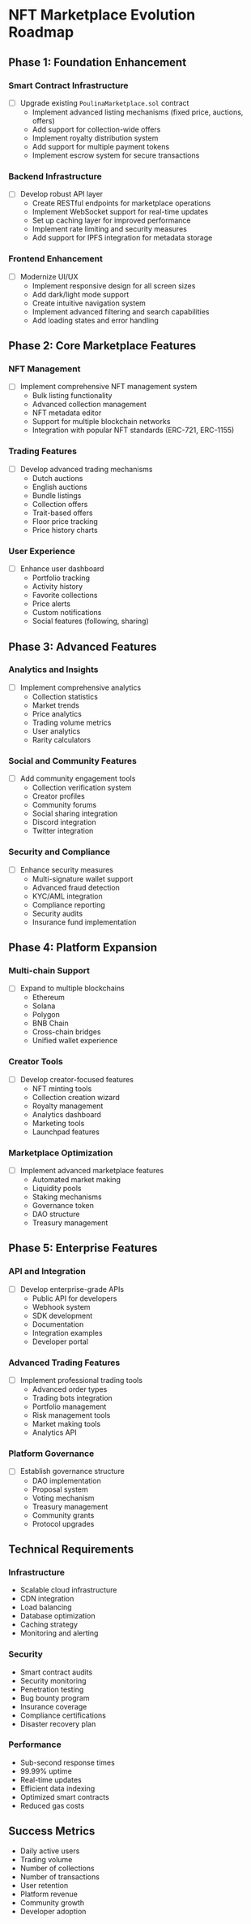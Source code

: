 # NFT Marketplace Evolution Roadmap

## Phase 1: Foundation Enhancement

### Smart Contract Infrastructure
- [ ] Upgrade existing `PoulinaMarketplace.sol` contract
  - Implement advanced listing mechanisms (fixed price, auctions, offers)
  - Add support for collection-wide offers
  - Implement royalty distribution system
  - Add support for multiple payment tokens
  - Implement escrow system for secure transactions

### Backend Infrastructure
- [ ] Develop robust API layer
  - Create RESTful endpoints for marketplace operations
  - Implement WebSocket support for real-time updates
  - Set up caching layer for improved performance
  - Implement rate limiting and security measures
  - Add support for IPFS integration for metadata storage

### Frontend Enhancement
- [ ] Modernize UI/UX
  - Implement responsive design for all screen sizes
  - Add dark/light mode support
  - Create intuitive navigation system
  - Implement advanced filtering and search capabilities
  - Add loading states and error handling

## Phase 2: Core Marketplace Features

### NFT Management
- [ ] Implement comprehensive NFT management system
  - Bulk listing functionality
  - Advanced collection management
  - NFT metadata editor
  - Support for multiple blockchain networks
  - Integration with popular NFT standards (ERC-721, ERC-1155)

### Trading Features
- [ ] Develop advanced trading mechanisms
  - Dutch auctions
  - English auctions
  - Bundle listings
  - Collection offers
  - Trait-based offers
  - Floor price tracking
  - Price history charts

### User Experience
- [ ] Enhance user dashboard
  - Portfolio tracking
  - Activity history
  - Favorite collections
  - Price alerts
  - Custom notifications
  - Social features (following, sharing)

## Phase 3: Advanced Features

### Analytics and Insights
- [ ] Implement comprehensive analytics
  - Collection statistics
  - Market trends
  - Price analytics
  - Trading volume metrics
  - User analytics
  - Rarity calculators

### Social and Community Features
- [ ] Add community engagement tools
  - Collection verification system
  - Creator profiles
  - Community forums
  - Social sharing integration
  - Discord integration
  - Twitter integration

### Security and Compliance
- [ ] Enhance security measures
  - Multi-signature wallet support
  - Advanced fraud detection
  - KYC/AML integration
  - Compliance reporting
  - Security audits
  - Insurance fund implementation

## Phase 4: Platform Expansion

### Multi-chain Support
- [ ] Expand to multiple blockchains
  - Ethereum
  - Solana
  - Polygon
  - BNB Chain
  - Cross-chain bridges
  - Unified wallet experience

### Creator Tools
- [ ] Develop creator-focused features
  - NFT minting tools
  - Collection creation wizard
  - Royalty management
  - Analytics dashboard
  - Marketing tools
  - Launchpad features

### Marketplace Optimization
- [ ] Implement advanced marketplace features
  - Automated market making
  - Liquidity pools
  - Staking mechanisms
  - Governance token
  - DAO structure
  - Treasury management

## Phase 5: Enterprise Features

### API and Integration
- [ ] Develop enterprise-grade APIs
  - Public API for developers
  - Webhook system
  - SDK development
  - Documentation
  - Integration examples
  - Developer portal

### Advanced Trading Features
- [ ] Implement professional trading tools
  - Advanced order types
  - Trading bots integration
  - Portfolio management
  - Risk management tools
  - Market making tools
  - Analytics API

### Platform Governance
- [ ] Establish governance structure
  - DAO implementation
  - Proposal system
  - Voting mechanism
  - Treasury management
  - Community grants
  - Protocol upgrades

## Technical Requirements

### Infrastructure
- Scalable cloud infrastructure
- CDN integration
- Load balancing
- Database optimization
- Caching strategy
- Monitoring and alerting

### Security
- Smart contract audits
- Security monitoring
- Penetration testing
- Bug bounty program
- Insurance coverage
- Compliance certifications
- Disaster recovery plan

### Performance
- Sub-second response times
- 99.99% uptime
- Real-time updates
- Efficient data indexing
- Optimized smart contracts
- Reduced gas costs

## Success Metrics
- Daily active users
- Trading volume
- Number of collections
- Number of transactions
- User retention
- Platform revenue
- Community growth
- Developer adoption
